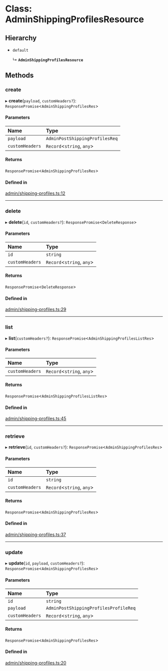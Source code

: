 # Class: AdminShippingProfilesResource

## Hierarchy

- `default`

  ↳ **`AdminShippingProfilesResource`**

## Methods

### create

▸ **create**(`payload`, `customHeaders?`): `ResponsePromise`<`AdminShippingProfilesRes`\>

#### Parameters

| Name | Type |
| :------ | :------ |
| `payload` | `AdminPostShippingProfilesReq` |
| `customHeaders` | `Record`<`string`, `any`\> |

#### Returns

`ResponsePromise`<`AdminShippingProfilesRes`\>

#### Defined in

[admin/shipping-profiles.ts:12](https://github.com/medusajs/medusa/blob/418ff2a33/packages/medusa-js/src/resources/admin/shipping-profiles.ts#L12)

___

### delete

▸ **delete**(`id`, `customHeaders?`): `ResponsePromise`<`DeleteResponse`\>

#### Parameters

| Name | Type |
| :------ | :------ |
| `id` | `string` |
| `customHeaders` | `Record`<`string`, `any`\> |

#### Returns

`ResponsePromise`<`DeleteResponse`\>

#### Defined in

[admin/shipping-profiles.ts:29](https://github.com/medusajs/medusa/blob/418ff2a33/packages/medusa-js/src/resources/admin/shipping-profiles.ts#L29)

___

### list

▸ **list**(`customHeaders?`): `ResponsePromise`<`AdminShippingProfilesListRes`\>

#### Parameters

| Name | Type |
| :------ | :------ |
| `customHeaders` | `Record`<`string`, `any`\> |

#### Returns

`ResponsePromise`<`AdminShippingProfilesListRes`\>

#### Defined in

[admin/shipping-profiles.ts:45](https://github.com/medusajs/medusa/blob/418ff2a33/packages/medusa-js/src/resources/admin/shipping-profiles.ts#L45)

___

### retrieve

▸ **retrieve**(`id`, `customHeaders?`): `ResponsePromise`<`AdminShippingProfilesRes`\>

#### Parameters

| Name | Type |
| :------ | :------ |
| `id` | `string` |
| `customHeaders` | `Record`<`string`, `any`\> |

#### Returns

`ResponsePromise`<`AdminShippingProfilesRes`\>

#### Defined in

[admin/shipping-profiles.ts:37](https://github.com/medusajs/medusa/blob/418ff2a33/packages/medusa-js/src/resources/admin/shipping-profiles.ts#L37)

___

### update

▸ **update**(`id`, `payload`, `customHeaders?`): `ResponsePromise`<`AdminShippingProfilesRes`\>

#### Parameters

| Name | Type |
| :------ | :------ |
| `id` | `string` |
| `payload` | `AdminPostShippingProfilesProfileReq` |
| `customHeaders` | `Record`<`string`, `any`\> |

#### Returns

`ResponsePromise`<`AdminShippingProfilesRes`\>

#### Defined in

[admin/shipping-profiles.ts:20](https://github.com/medusajs/medusa/blob/418ff2a33/packages/medusa-js/src/resources/admin/shipping-profiles.ts#L20)

